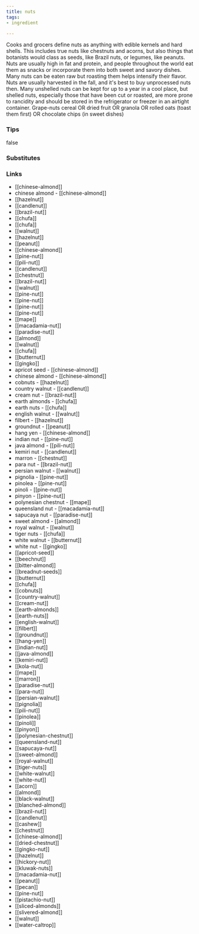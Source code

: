 ```yaml
---
title: nuts
tags:
- ingredient

---
```

Cooks and grocers define nuts as anything with edible kernels and hard shells. This includes true nuts like chestnuts and acorns, but also things that botanists would class as seeds, like Brazil nuts, or legumes, like peanuts. Nuts are usually high in fat and protein, and people throughout the world eat them as snacks or incorporate them into both sweet and savory dishes. Many nuts can be eaten raw but roasting them helps intensify their flavor. Nuts are usually harvested in the fall, and it's best to buy unprocessed nuts then. Many unshelled nuts can be kept for up to a year in a cool place, but shelled nuts, especially those that have been cut or roasted, are more prone to rancidity and should be stored in the refrigerator or freezer in an airtight container. Grape-nuts cereal OR dried fruit OR granola OR rolled oats (toast them first) OR chocolate chips (in sweet dishes)

### Tips
false

### Substitutes


### Links

* [[chinese-almond]]
* chinese almond - [[chinese-almond]]
* [[hazelnut]]
* [[candlenut]]
* [[brazil-nut]]
* [[chufa]]
* [[chufa]]
* [[walnut]]
* [[hazelnut]]
* [[peanut]]
* [[chinese-almond]]
* [[pine-nut]]
* [[pili-nut]]
* [[candlenut]]
* [[chestnut]]
* [[brazil-nut]]
* [[walnut]]
* [[pine-nut]]
* [[pine-nut]]
* [[pine-nut]]
* [[pine-nut]]
* [[mape]]
* [[macadamia-nut]]
* [[paradise-nut]]
* [[almond]]
* [[walnut]]
* [[chufa]]
* [[butternut]]
* [[gingko]]
* apricot seed - [[chinese-almond]]
* chinese almond - [[chinese-almond]]
* cobnuts - [[hazelnut]]
* country walnut - [[candlenut]]
* cream nut - [[brazil-nut]]
* earth almonds - [[chufa]]
* earth nuts - [[chufa]]
* english walnut - [[walnut]]
* filbert - [[hazelnut]]
* groundnut - [[peanut]]
* hang yen - [[chinese-almond]]
* indian nut - [[pine-nut]]
* java almond - [[pili-nut]]
* kemiri nut - [[candlenut]]
* marron - [[chestnut]]
* para nut - [[brazil-nut]]
* persian walnut - [[walnut]]
* pignolia - [[pine-nut]]
* pinolea - [[pine-nut]]
* pinoli - [[pine-nut]]
* pinyon - [[pine-nut]]
* polynesian chestnut - [[mape]]
* queensland nut - [[macadamia-nut]]
* sapucaya nut - [[paradise-nut]]
* sweet almond - [[almond]]
* royal walnut - [[walnut]]
* tiger nuts - [[chufa]]
* white walnut - [[butternut]]
* white nut - [[gingko]]
* [[apricot-seed]]
* [[beechnut]]
* [[bitter-almond]]
* [[breadnut-seeds]]
* [[butternut]]
* [[chufa]]
* [[cobnuts]]
* [[country-walnut]]
* [[cream-nut]]
* [[earth-almonds]]
* [[earth-nuts]]
* [[english-walnut]]
* [[filbert]]
* [[groundnut]]
* [[hang-yen]]
* [[indian-nut]]
* [[java-almond]]
* [[kemiri-nut]]
* [[kola-nut]]
* [[mape]]
* [[marron]]
* [[paradise-nut]]
* [[para-nut]]
* [[persian-walnut]]
* [[pignolia]]
* [[pili-nut]]
* [[pinolea]]
* [[pinoli]]
* [[pinyon]]
* [[polynesian-chestnut]]
* [[queensland-nut]]
* [[sapucaya-nut]]
* [[sweet-almond]]
* [[royal-walnut]]
* [[tiger-nuts]]
* [[white-walnut]]
* [[white-nut]]
* [[acorn]]
* [[almond]]
* [[black-walnut]]
* [[blanched-almond]]
* [[brazil-nut]]
* [[candlenut]]
* [[cashew]]
* [[chestnut]]
* [[chinese-almond]]
* [[dried-chestnut]]
* [[gingko-nut]]
* [[hazelnut]]
* [[hickory-nut]]
* [[kluwak-nuts]]
* [[macadamia-nut]]
* [[peanut]]
* [[pecan]]
* [[pine-nut]]
* [[pistachio-nut]]
* [[sliced-almonds]]
* [[slivered-almond]]
* [[walnut]]
* [[water-caltrop]]
